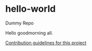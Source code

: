 # hello-world
Dummy Repo

Hello goodmorning all.

[Contribution guidelines for this project](LICENCE)
